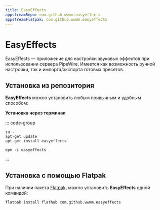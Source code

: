 ```yaml
---
title: EasyEffects
appstreamRepo: com.github.wwmm.easyeffects
appstreamFlatpak: com.github.wwmm.easyeffects
---
```


# EasyEffects

EasyEffects — приложение для настройки звуковых эффектов при использовании сервера PipeWire. Имеется как возможность ручной настройки, так и импорта/экспорта готовых пресетов.

## Установка из репозитория

**EasyEffects** можно установить любым привычным и удобным способом:

<!--@include: ./parts/install/software-repo.md-->

**Установка через терминал**

::: code-group

```shell[apt-get]
su -
apt-get update
apt-get install easyeffects
```
```shell[epm]
epm -i easyeffects
```

:::

## Установка c помощью Flatpak

При наличии пакета [Flatpak](/flatpak), можно установить **EasyEffects** одной командой:

```shell
flatpak install flathub com.github.wwmm.easyeffects
```

<!--@include: ./parts/install/software-flatpak.md-->